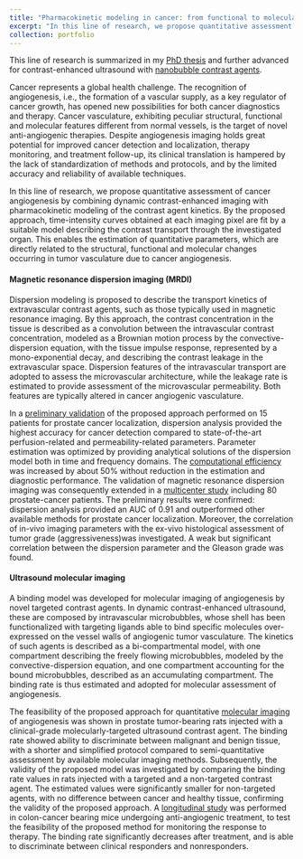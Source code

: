 ```yaml
---
title: "Pharmacokinetic modeling in cancer: from functional to molecular imaging of angiogenesis"
excerpt: "In this line of research, we propose quantitative assessment of cancer angiogenesis by combining dynamic contrast-enhanced imaging with pharmacokinetic modeling of the contrast agent kinetics. This enables the extraction of interpretable parameters that can be used for cancer diagnostics. <br/><img src='/images/500x300.png'>"
collection: portfolio
---
```


This line of research is summarized in my [PhD thesis](https://pure.tue.nl/ws/portalfiles/portal/88738712/20180117_Turco.pdf) and further advanced for contrast-enhanced ultrasound with [nanobubble contrast agents](https://simonaturco.github.io/portfolio/Nanobubbles/).

Cancer represents a global health challenge. The recognition of angiogenesis, i.e., the formation of a vascular supply, as a key regulator of cancer growth, has opened new possibilities for both cancer diagnostics and therapy. Cancer vasculature, exhibiting peculiar structural, functional and molecular features different from normal vessels, is the target of novel anti-angiogenic therapies. Despite angiogenesis imaging holds great potential for improved cancer detection and localization, therapy monitoring, and treatment follow-up, its clinical translation is hampered by the lack of standardization of methods and protocols, and by the limited accuracy and reliability of available techniques.

In this line of research, we propose quantitative assessment of cancer angiogenesis by combining dynamic contrast-enhanced imaging with pharmacokinetic modeling of the contrast agent kinetics. By the proposed approach, time-intensity curves obtained at each imaging pixel are fit by a suitable model describing the contrast transport through the investigated organ. This enables the estimation of quantitative parameters, which are directly related to the structural, functional and molecular changes occurring in tumor vasculature due to cancer angiogenesis.

#### Magnetic resonance dispersion imaging (MRDI)
Dispersion modeling is proposed to describe the transport kinetics of extravascular contrast agents, such as those typically used in magnetic resonance imaging. By this approach, the contrast concentration in the tissue is described as a convolution between the intravascular contrast concentration, modeled as a Brownian motion process by the convective-dispersion equation, with the tissue impulse response, represented
by a mono-exponential decay, and describing the contrast leakage in the extravascular space. Dispersion features of the intravascular transport are adopted to assess the microvascular architecture, while the leakage rate is estimated to provide assessment of the microvascular permeability. Both features are typically altered in cancer angiogenic vasculature.

In a [preliminary validation](https://journals.lww.com/investigativeradiology/abstract/2014/08000/magnetic_resonance_dispersion_imaging_for.8.aspx) of the proposed approach performed on 15 patients for prostate cancer localization, dispersion analysis provided the highest accuracy for cancer detection compared to state-of-the-art perfusion-related and permeability-related parameters. Parameter estimation was optimized by providing analytical solutions of the dispersion model both in time and frequency domains. The [computational efficiency](https://www.sciencedirect.com/science/article/abs/pii/S1746809415001913?via%3Dihub) was increased by about 50% without reduction in the estimation and diagnostic performance. The validation of magnetic resonance dispersion imaging was consequently extended in a [multicenter study](https://ajronline.org/doi/full/10.2214/AJR.17.19215) including 80 prostate-cancer patients. The preliminary results were confirmed: dispersion analysis provided an AUC of 0.91 and outperformed other available methods for prostate cancer localization. Moreover, the correlation of in-vivo imaging parameters with the ex-vivo histological assessment of tumor grade (aggressiveness)was investigated. A weak but significant correlation between the dispersion parameter and the Gleason grade was found.

#### Ultrasound molecular imaging
A binding model was developed for molecular imaging of angiogenesis by novel targeted contrast agents. In dynamic contrast-enhanced ultrasound, these are composed by intravascular microbubbles, whose shell has been functionalized with targeting ligands able to bind specific molecules over-expressed on the vessel walls of angiogenic tumor vasculature. The kinetics of such agents is described as a bi-compartmental model, with one compartment describing the freely flowing microbubbles, modeled by the convective-dispersion equation, and one compartment accounting for the bound microbubbles, described as an accumulating compartment. The binding rate is thus estimated and adopted for molecular assessment of angiogenesis.

The feasibility of the proposed approach for quantitative [molecular imaging](https://iopscience.iop.org/article/10.1088/1361-6560/aa5e9a/meta) of angiogenesis was shown in prostate tumor-bearing rats injected with a clinical-grade molecularly-targeted ultrasound contrast agent. The binding rate showed ability to discriminate between malignant and benign tissue, with a shorter and simplified protocol compared to semi-quantitative assessment by available molecular imaging methods. Subsequently, the validity of the proposed model was investigated by comparing the binding rate values in rats injected with a targeted and a non-targeted contrast agent. The estimated values were significantly smaller for non-targeted agents, with no difference between cancer and healthy tissue, confirming the validity of the proposed approach. A [longitudinal study](https://link.springer.com/article/10.1007/s11307-018-1274-z) was performed in colon-cancer bearing mice
undergoing anti-angiogenic treatment, to test the feasibility of the proposed method for monitoring the response to therapy. The binding rate significantly decreases after treatment, and is able to discriminate between clinical responders and nonresponders.


